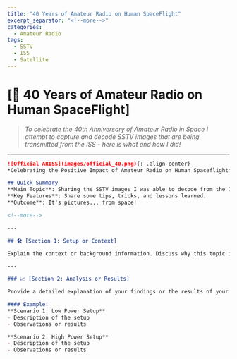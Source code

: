 ```yaml
---
title: "40 Years of Amateur Radio on Human SpaceFlight"
excerpt_separator: "<!--more-->"
categories:
  - Amateur Radio
tags:
  - SSTV
  - ISS
  - Satellite
---
```


# [📡 40 Years of Amateur Radio on Human SpaceFlight]

> *To celebrate the 40th Anniversary of Amateur Radio in Space I attempt to capture and decode SSTV images that are being transmitted from the ISS - here is what and how I did!*

---

```markdown
![Official ARISS](images/official_40.png){: .align-center}
*Celebrating the Positive Impact of Amateur Radio on Human Spaceflight*

## Quick Summary
**Main Topic**: Sharing the SSTV images I was able to decode from the ISS.  
**Key Features**: Share some tips, tricks, and lessons learned.  
**Outcome**: It's pictures... from space!   

<!--more-->

---

## 🛠 [Section 1: Setup or Context]

Explain the context or background information. Discuss why this topic is important and what you aimed to accomplish.

---

### 📈 [Section 2: Analysis or Results]

Provide a detailed explanation of your findings or the results of your project. Use images, tables, or bullet points to make it easy to follow.

#### Example:
**Scenario 1: Low Power Setup**
- Description of the setup
- Observations or results

**Scenario 2: High Power Setup**
- Description of the setup
- Observations or results
